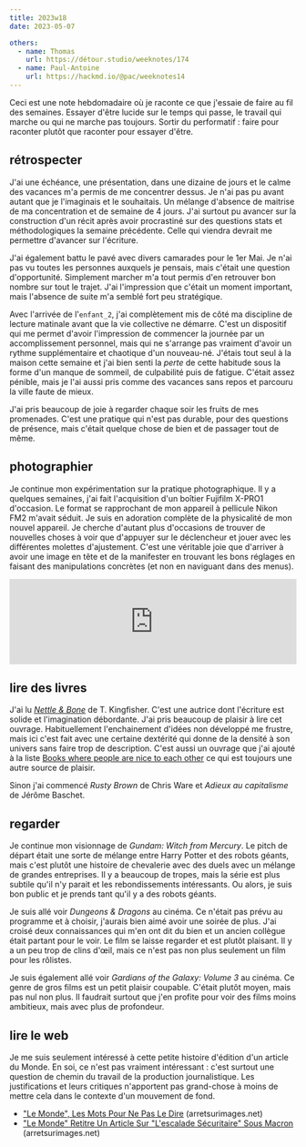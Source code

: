 ```yaml
---
title: 2023w18
date: 2023-05-07

others:
  - name: Thomas
    url: https://détour.studio/weeknotes/174
  - name: Paul-Antoine
    url: https://hackmd.io/@pac/weeknotes14
---
```


Ceci est une note hebdomadaire où je raconte ce que j'essaie de faire au fil des semaines.
Essayer d'être lucide sur le temps qui passe, le travail qui marche ou qui ne marche pas toujours.
Sortir du performatif : faire pour raconter plutôt que raconter pour essayer d'être.


## rétrospecter

J'ai une échéance, une présentation, dans une dizaine de jours et le calme des vacances m'a permis de me concentrer dessus.
Je n'ai pas pu avant autant que je l'imaginais et le souhaitais.
Un mélange d'absence de maitrise de ma concentration et de semaine de 4 jours.
J'ai surtout pu avancer sur la construction d'un récit après avoir procrastiné sur des questions stats et méthodologiques la semaine précédente.
Celle qui viendra devrait me permettre d'avancer sur l'écriture.

J'ai également battu le pavé avec divers camarades pour le 1er Mai.
Je n'ai pas vu toutes les personnes auxquels je pensais, mais c'était une question d'opportunité.
Simplement marcher m'a tout permis d'en retrouver bon nombre sur tout le trajet.
J'ai l'impression que c'était un moment important, mais l'absence de suite m'a semblé fort peu stratégique.

Avec l'arrivée de l'`enfant_2`, j'ai complètement mis de côté ma discipline de lecture matinale avant que la vie collective ne démarre.
C'est un dispositif qui me permet d'avoir l'impression de commencer la journée par un accomplissement personnel, mais qui ne s'arrange pas vraiment d'avoir un rythme supplémentaire et chaotique d'un nouveau-né.
J'étais tout seul à la maison cette semaine et j'ai bien senti la *perte* de cette habitude sous la forme d'un manque de sommeil, de culpabilité puis de fatigue.
C'était assez pénible, mais je l'ai aussi pris comme des vacances sans repos et parcouru la ville faute de mieux.

J'ai pris beaucoup de joie à regarder chaque soir les fruits de mes promenades.
C'est une pratique qui n'est pas durable, pour des questions de présence, mais c'était quelque chose de bien et de passager tout de même.

## photographier

Je continue mon expérimentation sur la pratique photographique.
Il y a quelques semaines, j'ai fait l'acquisition d'un boîtier Fujifilm X-PRO1 d'occasion.
Le format se rapprochant de mon appareil à pellicule Nikon FM2 m'avait séduit.
Je suis en adoration complète de la physicalité de mon nouvel appareil.
Je cherche d'autant plus d'occasions de trouver de nouvelles choses à voir que d'appuyer sur le déclencheur et jouer avec les différentes molettes d'ajustement.
C'est une véritable joie que d'arriver à avoir une image en tête et de la manifester en trouvant les bons réglages en faisant des manipulations concrètes (et non en naviguant dans des menus).

<iframe title="Pixelfed Post Embed" src="https://pix.diaspodon.fr/p/tk/559830953952181751/embed?caption=false&likes=false&layout=compact" class="pixelfed__embed" style="max-width: 100%; border: 0" width="770" allowfullscreen="allowfullscreen"></iframe><script async defer src="https://pix.diaspodon.fr/embed.js"></script>


## lire des livres

J'ai lu [*Nettle & Bone*][b:1] de T. Kingfisher.
C'est une autrice dont l'écriture est solide et l'imagination débordante.
J'ai pris beaucoup de plaisir à lire cet ouvrage.
Habituellement l'enchainement d'idées non développé me frustre, mais ici c'est fait avec une certaine dextérité qui donne de la densité à son univers sans faire trop de description.
C'est aussi un ouvrage que j'ai ajouté à la liste [Books where people are nice to each other][b:2] ce qui est toujours une autre source de plaisir.

Sinon j'ai commencé *Rusty Brown* de Chris Ware et *Adieux au capitalisme* de Jérôme Baschet.

[b:1]: https://lire.boitam.eu/book/28146/s/nettle-bone
[b:2]: https://lire.boitam.eu/list/61/s/books-where-people-are-nice-to-each-other

## regarder

Je continue mon visionnage de *Gundam: Witch from Mercury*.
Le pitch de départ était une sorte de mélange entre Harry Potter et des robots géants, mais c'est plutôt une histoire de chevalerie avec des duels avec un mélange de grandes entreprises.
Il y a beaucoup de tropes, mais la série est plus subtile qu'il n'y parait et les rebondissements intéressants.
Ou alors, je suis bon public et je prends tant qu'il y a des robots géants.

Je suis allé voir *Dungeons & Dragons* au cinéma.
Ce n'était pas prévu au programme et à choisir, j'aurais bien aimé avoir une soirée de plus.
J'ai croisé deux connaissances qui m'en ont dit du bien et un ancien collègue était partant pour le voir.
Le film se laisse regarder et est plutôt plaisant.
Il y a un peu trop de clins d'œil, mais ce n'est pas non plus seulement un film pour les rôlistes.

Je suis également allé voir *Gardians of the Galaxy: Volume 3* au cinéma.
Ce genre de gros films est un petit plaisir coupable.
C'était plutôt moyen, mais pas nul non plus.
Il faudrait surtout que j'en profite pour voir des films moins ambitieux, mais avec plus de profondeur.

## lire le web

Je me suis seulement intéressé à cette petite histoire d'édition d'un article du Monde.
En soi, ce n'est pas vraiment intéressant : c'est surtout une question de chemin du travail de la production journalistique.
Les justifications et leurs critiques n'apportent pas grand-chose à moins de mettre cela dans le contexte d'un mouvement de fond.

- ["Le Monde", Les Mots Pour Ne Pas Le Dire][article:0] (arretsurimages.net)
- ["Le Monde" Retitre Un Article Sur "L'escalade Sécuritaire" Sous Macron][article:1] (arretsurimages.net)

[article:0]: https://www.arretsurimages.net/chroniques/le-matinaute/le-monde-les-mots-pour-ne-pas-le-dire
[article:1]: https://www.arretsurimages.net/articles/le-monde-retitre-un-article-sur-lescalade-securitaire-sous-macron
